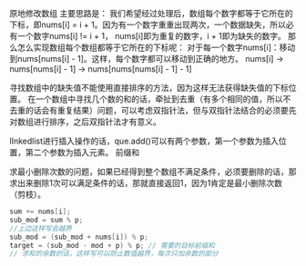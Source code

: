 原地修改数组
主要思路是：
我们希望经过处理后，数组每个数字都等于它所在的下标，即nums[i] = i + 1。因为有一个数字重重出现两次，一个数据缺失，所以必有一个数字nums[i] != i + 1， nums[i]即为重复的数字，i + 1即为缺失的数字。
那么怎么实现数组每个数组都等于它所在的下标呢：
对于每一个数字nums[i]：移动到nums[nums[i] - 1]。这样，每个数字都可以移动到正确的地方。
nums[i] -> nums[nums[i] - 1] -> nums[nums[nums[i] - 1] - 1]   

寻找数组中的缺失值不能使用直接排序的方法，因为这样无法获得缺失值的下标位置。
在一个数组中寻找几个数的和的话，牵扯到去重（有多个相同的值，所以不去重的话会有重复结果）问题，可以考虑双指针法，但与双指针法结合的必须要先对数组进行排序，之后双指针法才有意义。  

lInkedlist进行插入操作的话，que.add()可以有两个参数，第一个参数为插入位置，第二个参数为插入元素。
前缀和  

求最小删除次数的问题，如果已经得到整个数组不满足条件，必须要删除的话，那求出来删除1次可以满足条件的话，那就直接返回1，因为1肯定是最小删除次数（剪枝）。  

```java
sum += nums[i];
sub_mod = sum % p; 
//上边这样写会越界
sub_mod = (sub_mod + nums[i]) % p; 
target = (sub_mod - mod + p) % p; // 需要的目标前缀和
// 求和的余数的话，这样写可以防止数值越界，每次只加余数的部分
```